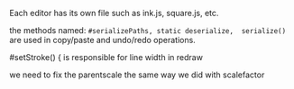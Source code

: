Each editor has its own file such as ink.js, square.js, etc.

the methods named: `#serializePaths, static deserialize,  serialize()` are used in copy/paste and undo/redo operations.

  #setStroke() {
is responsible for line width in redraw

we need to fix the parentscale the same way we did with scalefactor